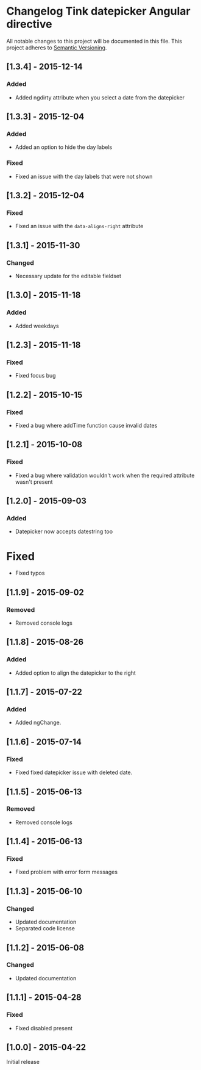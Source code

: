 # Changelog Tink datepicker Angular directive

All notable changes to this project will be documented in this file.
This project adheres to [Semantic Versioning](http://semver.org/).

<!--
## [Unreleased] - [unreleased]

### Added
### Changed
### Deprecated
### Removed
### Fixed
### Security
-->

## [1.3.4] - 2015-12-14

### Added
- Added ngdirty attribute when you select a date from the datepicker

## [1.3.3] - 2015-12-04

### Added
- Added an option to hide the day labels

### Fixed
- Fixed an issue with the day labels that were not shown



## [1.3.2] - 2015-12-04

### Fixed
- Fixed an issue with the `data-aligns-right` attribute



## [1.3.1] - 2015-11-30

### Changed
- Necessary update for the editable fieldset



## [1.3.0] - 2015-11-18

### Added
- Added weekdays



## [1.2.3] - 2015-11-18

### Fixed
- Fixed focus bug



## [1.2.2] - 2015-10-15

### Fixed
- Fixed a bug where addTime function cause invalid dates


## [1.2.1] - 2015-10-08

### Fixed
- Fixed a bug where validation wouldn't work when the required attribute wasn't present



## [1.2.0] - 2015-09-03

### Added
- Datepicker now accepts datestring too

# Fixed
- Fixed typos



## [1.1.9] - 2015-09-02

### Removed
- Removed console logs



## [1.1.8] - 2015-08-26

### Added
- Added option to align the datepicker to the right



## [1.1.7] - 2015-07-22

### Added
- Added ngChange.



## [1.1.6] - 2015-07-14

### Fixed
- Fixed fixed datepicker issue with deleted date.



## [1.1.5] - 2015-06-13

### Removed
- Removed console logs



## [1.1.4] - 2015-06-13

### Fixed
- Fixed problem with error form messages



## [1.1.3] - 2015-06-10

### Changed
- Updated documentation
- Separated code license



## [1.1.2] - 2015-06-08

### Changed
- Updated documentation



## [1.1.1] - 2015-04-28

### Fixed
- Fixed disabled present



## [1.0.0] - 2015-04-22

Initial release
